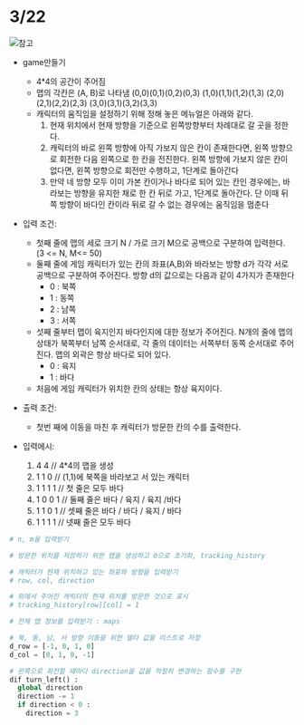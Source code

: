 # 3/22
![참고](https://seungseop.tistory.com/19)
* game만들기
  - 4*4의 공간이 주어짐
  - 맵의 각칸은 (A, B)로 나타냄
    (0,0)(0,1)(0,2)(0,3)
    (1,0)(1,1)(1,2)(1,3)
    (2,0)(2,1)(2,2)(2,3)
    (3,0)(3,1)(3,2)(3,3)
  - 캐릭터의 움직임을 설정하기 위해 정해 놓은 메뉴얼은 아래와 같다.
    1. 현재 위치에서 현재 방향을 기준으로 왼쪽방향부터 차례대로 갈 곳을 정한다.
    2. 캐릭터의 바로 왼쪽 방향에 아직 가보지 않은 칸이 존재한다면, 왼쪽 방향으로 회전한 다음 왼쪽으로 한 칸을 전진한다.
       왼쪽 방향에 가보지 않은 칸이 없다면, 왼쪽 방향으로 회전만 수행하고, 1단계로 돌아간다
    3. 만약 네 방향 모두 이미 가본 칸이거나 바다로 되어 있는 칸인 경우에는, 바라보는 방향을 유지한 채로 한 칸 뒤로 가고, 1단계로 돌아간다. 
       단 이때 뒤쪽 방향이 바다인 칸이라 뒤로 갈 수 없는 경우에는 움직임을 멈춘다
* 입력 조건:
  - 첫째 줄에 맵의 세로 크기 N / 가로 크기 M으로 공백으로 구분하여 입력한다. (3 <= N, M<= 50)
  - 둘째 줄에 게임 캐릭터가 있는 칸의 좌표(A,B)와 바라보는 방향 d가 각각 서로 공백으로 구분하여 주어진다.
    방향 d의 값으로는 다음과 같이 4가지가 존재한다
    - 0 : 북쪽
    - 1 : 동쪽
    - 2 : 남쪽
    - 3 : 서쪽
  - 섯째 줄부터 맵이 육지인지 바다인지에 대한 정보가 주어진다.
    N개의 줄에 맵의 상태가 북쪽부터 남쪽 순서대로, 각 줄의 데이터는 서쪽부터 동쪽 순서대로 주어진다.
    맵의 외곽은 항상 바다로 되어 있다.
    - 0 : 육지
    - 1 : 바다
  - 처음에 게임 캐릭터가 위치한 칸의 상태는 항상 육지이다.

* 출력 조건:
  - 첫번 째에 이동을 마친 후 캐릭터가 방문한 칸의 수를 출력한다.

* 입력에시:
  1. 4 4      // 4*4의 맵을 생성
  2. 1 1 0    // (1,1)에 북쪽을 바라보고 서 있는 캐릭터
  3. 1 1 1 1  // 첫 줄은 모두 바다
  4. 1 0 0 1  // 둘째 줄은 바다 / 육지 / 육지 /바다
  5. 1 1 0 1  // 셋째 줄은 바다 / 바다 / 육지 / 바다
  6. 1 1 1 1  // 넷째 줄은 모두 바다
```Python
# n, m을 입력받기

# 방문한 위치를 저장하기 위한 맵을 생성하고 0으로 초기화, tracking_history

# 캐릭터가 현재 위치하고 있는 좌표와 방향을 입력받기
# row, col, direction

# 위에서 주어진 캐릭터의 현재 위치를 방문한 것으로 표시
# tracking_history[row][col] = 1

# 전체 맵 정보를 입력받기 : maps

# 북, 동, 남, 서 방향 이동을 위한 델타 값을 리스트로 저장
d_row = [-1, 0, 1, 0]
d_col = [0, 1, 0, -1]

# 왼쪽으로 회전할 때마다 direction을 값을 적절히 변경하는 함수를 구현
dif turn_left() :
  global direction
  direction -= 1
  if direction < 0 :
    direction = 3
```
